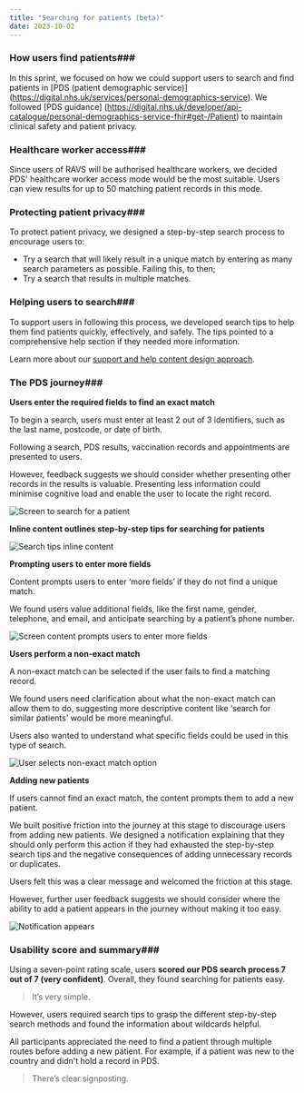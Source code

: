 ```yaml
---
title: "Searching for patients (beta)"
date: 2023-10-02
---
```

### How users find patients###

In this sprint, we focused on how we could support users to search and find patients in [PDS (patient demographic service)] (https://digital.nhs.uk/services/personal-demographics-service). We followed [PDS guidance] (https://digital.nhs.uk/developer/api-catalogue/personal-demographics-service-fhir#get-/Patient) to maintain clinical safety and patient privacy.

### Healthcare worker access###

Since users of RAVS will be authorised healthcare workers, we decided PDS' healthcare worker access mode would be the most suitable. Users can view results for up to 50 matching patient records in this mode.

### Protecting patient privacy###

To protect patient privacy, we designed a step-by-step search process to encourage users to:

- Try a search that will likely result in a unique match by entering as many search parameters as possible. Failing this, to then;
- Try a search that results in multiple matches.

### Helping users to search###

To support users in following this process, we developed search tips to help them find patients quickly, effectively, and safely. The tips pointed to a comprehensive help section if they needed more information.

Learn more about our [support and help content design approach](https://record-a-vaccination-design-history.designhistory.app/editing-records-support-and-help-content-beta).

### The PDS journey###

**Users enter the required fields to find an exact match**

To begin a search, users must enter at least 2 out of 3 identifiers, such as the last name, postcode, or date of birth.

Following a search, PDS results, vaccination records and appointments are presented to users.

However, feedback suggests we should consider whether presenting other records in the results is valuable. Presenting less information could minimise cognitive load and enable the user to locate the right record.

![Screen to search for a patient](8og98j9irt0jji0kgt43hxzedwtb.png)

**Inline content outlines step-by-step tips for searching for patients**

![Search tips inline content](lmceerk77fh7dvqpkmoumd58ysff.png)

**Prompting users to enter more fields**

Content prompts users to enter ‘more fields’ if they do not find a unique match.

We found users value additional fields, like the first name, gender, telephone, and email, and anticipate searching by a patient’s phone number.

![Screen content prompts users to enter more fields](otnavcz7dpzecdedsssa7hpga8kb.png)

**Users perform a non-exact match**

A non-exact match can be selected if the user fails to find a matching record.

We found users need clarification about what the non-exact match can allow them to do, suggesting more descriptive content like ‘search for similar patients' would be more meaningful.

Users also wanted to understand what specific fields could be used in this type of search.

![User selects non-exact match option](pz5mytbswx6busaeduye68tl1tj4.png)

**Adding new patients**

If users cannot find an exact match, the content prompts them to add a new patient.

We built positive friction into the journey at this stage to discourage users from adding new patients. We designed a notification explaining that they should only perform this action if they had exhausted the step-by-step search tips and the negative consequences of adding unnecessary records or duplicates.

Users felt this was a clear message and welcomed the friction at this stage.

However, further user feedback suggests we should consider where the ability to add a patient appears in the journey without making it too easy.

![Notification appears](a2zf1lebwlryn6lnc4gj7x31ip4t.png)

### Usability score and summary###
Using a seven-point rating scale, users **scored our PDS search process 7 out of 7 (very confident)**. Overall, they found searching for patients easy.

> It’s very simple.

However, users required search tips to grasp the different step-by-step search methods and found the information about wildcards helpful.

All participants appreciated the need to find a patient through multiple routes before adding a new patient. For example, if a patient was new to the country and didn't hold a record in PDS.

> There’s clear signposting.
